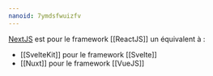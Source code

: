 ```yaml
---
nanoid: 7ymdsfwuizfv
---
```

[NextJS](https://github.com/vercel/next.js/) est pour le framework [[ReactJS]] un équivalent à :

- [[SvelteKit]] pour le framework [[Svelte]]
- [[Nuxt]] pour le framework [[VueJS]]
